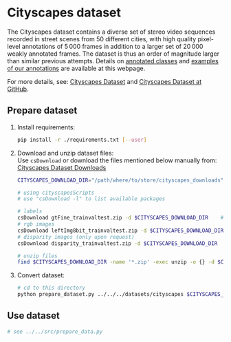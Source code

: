 # Cityscapes dataset

The Cityscapes dataset contains a diverse set of stereo video sequences recorded in street scenes from 50 different cities, with high quality pixel-level annotations of 5 000 frames in addition to a larger set of 20 000 weakly annotated frames. 
The dataset is thus an order of magnitude larger than similar previous attempts. Details on [annotated classes](https://www.cityscapes-dataset.com/dataset-overview/#class-definitions) and [examples of our annotations](https://www.cityscapes-dataset.com/examples/#dense-pixel-annotations) are available at this webpage.

For more details, see: [Cityscapes Dataset](https://www.cityscapes-dataset.com/) and [Cityscapes Dataset at GitHub](https://github.com/mcordts/cityscapesScripts).

## Prepare dataset

1. Install requirements:
    ```bash
    pip install -r ./requirements.txt [--user]
    ```

2. Download and unzip dataset files:  
    Use `csDownload` or download the files mentioned below manually from: [Cityscapes Dataset Downloads](https://www.cityscapes-dataset.com/downloads/)
    ```bash
    CITYSCAPES_DOWNLOAD_DIR="/path/where/to/store/cityscapes_downloads"
   
    # using cityscapesScripts
    # use "csDownload -l" to list available packages
    
    # labels
    csDownload gtFine_trainvaltest.zip -d $CITYSCAPES_DOWNLOAD_DIR    # -> 241MB
    # rgb images
    csDownload leftImg8bit_trainvaltest.zip -d $CITYSCAPES_DOWNLOAD_DIR     # -> 11GB
    # disparity images (only upon request)
    csDownload disparity_trainvaltest.zip -d $CITYSCAPES_DOWNLOAD_DIR     # -> 3.5GB  
   
    # unzip files
    find $CITYSCAPES_DOWNLOAD_DIR -name '*.zip' -exec unzip -o {} -d $CITYSCAPES_DOWNLOAD_DIR \;
    ```

3. Convert dataset:
    ```bash
    # cd to this directory
    python prepare_dataset.py ../../../datasets/cityscapes $CITYSCAPES_DOWNLOAD_DIR
    ```

## Use dataset
```python
# see ../../src/prepare_data.py
```